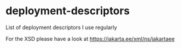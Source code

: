 # deployment-descriptors
List of deployment descriptors I use regularly

For the XSD please have a look at https://jakarta.ee/xml/ns/jakartaee
